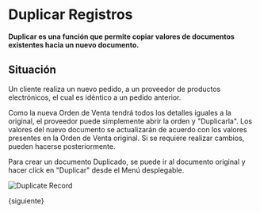 <!-- add-breadcrumbs -->

# Duplicar Registros

**Duplicar es una función que permite copiar valores de documentos existentes hacia un nuevo documento.**

## Situación

Un cliente realiza un nuevo pedido, a un proveedor de productos electrónicos, el cual es idéntico a un pedido anterior.

Como la nueva Orden de Venta tendrá todos los detalles iguales a la original, el proveedor puede simplemente abrir la orden y "Duplicarla". Los valores del nuevo documento se actualizarán de acuerdo con los valores presentes en la Orden de Venta original. Si se requiere realizar cambios, pueden hacerse posteriormente. 

Para crear un documento Duplicado, se puede ir al documento original y hacer click en "Duplicar" desde el Menú desplegable.

![Duplicate Record](/docs/assets/img/using-erpnext/using-duplicate-record-1.gif)

{siguiente}

<!-- markdown -->
